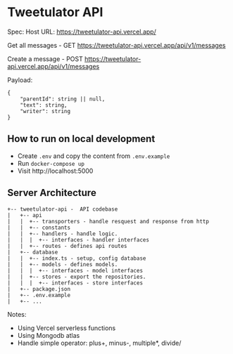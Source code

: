 # Tweetulator API
Spec:
Host URL: https://tweetulator-api.vercel.app/

Get all messages - GET https://tweetulator-api.vercel.app/api/v1/messages

Create a message - POST https://tweetulator-api.vercel.app/api/v1/messages

Payload:
```
{
    "parentId": string || null,
    "text": string,
    "writer": string
}
```

## How to run on local development

- Create `.env` and copy the content from `.env.example`
- Run `docker-compose up`
- Visit http://localhost:5000

## Server Architecture

```
+-- tweetulator-api -  API codebase
|   +-- api
|   |  +-- transporters - handle resquest and response from http
|   |  +-- constants
|   |  +-- handlers - handle logic.
|   |  |  +-- interfaces - handler interfaces
|   |  +-- routes - defines api routes
|   +-- database
|   |  +-- index.ts - setup, config database
|   |  +-- models - defines models.
|   |  |  +-- interfaces - model interfaces
|   |  +-- stores - export the repositories.
|   |  |  +-- interfaces - store interfaces
|   +-- package.json
|   +-- .env.example
|   +-- ...
```

Notes:
- Using Vercel serverless functions
- Using Mongodb atlas
- Handle simple operator: plus+, minus-, multiple*, divide/
